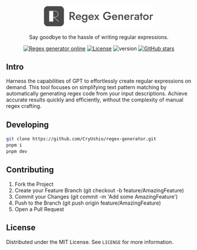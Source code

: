 <p align="center">
<a href="https://github.com/CryUshio/regex-generator"><img src="https://raw.githubusercontent.com/CryUshio/regex-generator/master/public/brand-logo.png" alt="Say goodbye to the hassle of writing regular expressions." width="300"></a><br><br>
Say goodbye to the hassle of writing regular expressions.
</p>

<p align="center">
<a href="" target="__blank"><img src="https://img.shields.io/static/v1?label=Online&message=website&color=228be6" alt="Regex generator online"></a>
<a href="https://github.com/CryUshio/regex-generator/blob/master/LICENSE"><img src="https://img.shields.io/static/v1?label=License&message=MIT&color=1c7ed6" alt="License"></a>
<a><img src="https://img.shields.io/badge/dynamic/json?url=https%3A%2F%2Fraw.githubusercontent.com%2FCryUshio%2Fregex-generator%2Fmaster%2Fpackage.json&query=%24.version&label=version" alt="version"></a>
<a href="https://github.com/tabler/tabler" target="__blank"><img alt="GitHub stars" src="https://img.shields.io/github/stars/CryUshio/regex-generator"></a>
</p>

## Intro
Harness the capabilities of GPT to effortlessly create regular expressions on demand. This tool focuses on simplifying text pattern matching by automatically generating regex code from your input descriptions. Achieve accurate results quickly and efficiently, without the complexity of manual regex crafting.

## Developing

```bash
git clone https://github.com/CryUshio/regex-generator.git
pnpm i
pnpm dev
```

## Contributing
1. Fork the Project
2. Create your Feature Branch (git checkout -b feature/AmazingFeature)
3. Commit your Changes (git commit -m 'Add some AmazingFeature')
4. Push to the Branch (git push origin feature/AmazingFeature)
5. Open a Pull Request

## License
Distributed under the MIT License. See `LICENSE` for more information.
